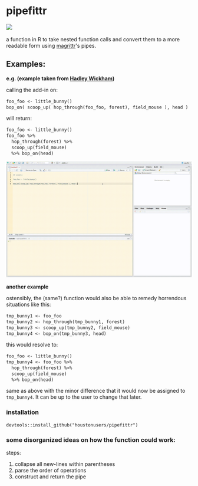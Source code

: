 # pipefittr

![](https://travis-ci.org/HoustonUseRs/pipefittr.svg?branch=master)

a function in R to take nested function calls and convert them to a more readable form using [magrittr](https://github.com/smbache/magrittr)'s pipes.


## Examples:
**e.g. (example taken from [Hadley Wickham](https://github.com/hadley))**

calling the add-in on:

    foo_foo <- little_bunny()
    bop_on( scoop_up( hop_through(foo_foo, forest), field_mouse ), head )
    

will return:

    foo_foo <- little_bunny()
    foo_foo %>% 
      hop_through(forest) %>% 
      scoop_up(field_mouse) 
      %>% bop_on(head)
    
![](examples/example.gif)


**another example**

ostensibly, the (same?) function would also be able to remedy horrendous situations like this:

    tmp_bunny1 <- foo_foo
    tmp_bunny2 <- hop_through(tmp_bunny1, forest)
    tmp_bunny3 <- scoop_up(tmp_bunny2, field_mouse)
    tmp_bunny4 <- bop_on(tmp_bunny3, head)
    
this would resolve to:

    foo_foo <- little_bunny()
    tmp_bunny4 <- foo_foo %>% 
      hop_through(forest) %>% 
      scoop_up(field_mouse) 
      %>% bop_on(head)
    
same as above with the minor difference that it would now be assigned to `tmp_bunny4`. 
It can be up to the user to change that later.

### installation

```
devtools::install_github("houstonusers/pipefittr")
```

### some disorganized ideas on how the function could work:

steps:

1. collapse all new-lines within parentheses
2. parse the order of operations
3. construct and return the pipe
